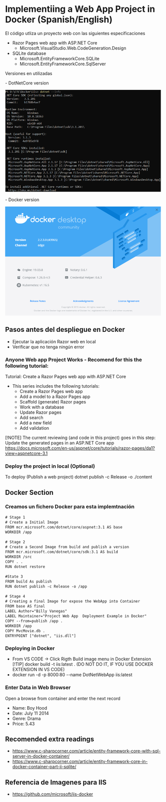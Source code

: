 # Implementiing a Web App Project in Docker (Spanish/English)
<p>El código utliza un proyecto web con las siguientes especificaciones<p>

- Razor Pages web app with ASP.NET Core
    - Microsoft.VisualStudio.Web.CodeGeneration.Design
- SQLite database
    - Microsoft.EntityFrameworkCore.SQLite
    - Microsoft.EntityFrameworkCore.SqlServer

<p>Versiones en utilizadas </p>
- DotNetCore version

![dotnet version](/images/dotnetversion.png?raw=true)

</p>
- Docker version

![docker version](images/dockerversion.png?raw=true)

## Pasos antes del despliegue en Docker
- Ejecutar la aplicación Razor web en local
- Verificar que no tenga ningún error

### Anyone Web app Project Works - Recomend for this the following tutorial:
Tutorial: Create a Razor Pages web app with ASP.NET Core

- This series includes the following tutorials:
    - Create a Razor Pages web app
    - Add a model to a Razor Pages app
    - Scaffold (generate) Razor pages
    - Work with a database
    - Update Razor pages
    - Add search
    - Add a new field
    - Add validation

[!NOTE] 
The current reviewing (and code in this project) goes in this step:
Update the generated pages in an ASP.NET Core app
https://docs.microsoft.com/en-us/aspnet/core/tutorials/razor-pages/da1?view=aspnetcore-3.1

### Deploy the project in local (Optional)
To deploy (Publish a web project)
dotnet publish -c Release -o ./content

##  Docker Section
### Creamos un fichero Docker para esta implemtnación
``` 
# Stage 1
# Create a Initial Image
FROM mcr.microsoft.com/dotnet/core/aspnet:3.1 AS base
WORKDIR /app

# Stage 2
# Create a Second Image from build and publish a version
FROM mcr.microsoft.com/dotnet/core/sdk:3.1 AS build
WORKDIR /src
COPY . .
RUN dotnet restore

#State 3
FROM build As publish
RUN dotnet publish -c Release -o /app

# Stage 4
# Creating a final Image for expose the WebApp into Container
FROM base AS final
LABEL Author="Billy Vanegas"  
LABEL Maintainer="Project Web App  Deployment Example in Docker"  
COPY --from=publish /app .
WORKDIR /app
COPY MvcMovie.db .
ENTRYPOINT ["dotnet", "iis.dll"]
```

### Deploying in Docker
- From VS CODE -> Click Rigth Build image menu in Docker Extension
[!TIP]
docker build -t iis:latest . (DO NOT DO IT, IF YOU USE DOCKER EXTENSION IN VS CODE)
- docker run -d -p 8000:80 --name DotNetWebApp iis:latest

### Enter Data in Web Browser 
Open a browse from container and enter the next record
- Name: Boy Hood
- Date: July 11 2014
- Genre: Drama
- Price: 5.43


##  Recomended extra readings
- https://www.c-sharpcorner.com/article/entity-framework-core-with-sql-server-in-docker-container/
- https://www.c-sharpcorner.com/article/entity-framework-core-in-docker-container-part-ii-sqlite/

## Referencia de Imagenes para IIS
- https://github.com/microsoft/iis-docker
